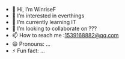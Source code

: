 - 👋 Hi, I’m WinriseF
- 👀 I’m interested in everthings
- 🌱 I’m currently learning IT
- 💞️ I’m looking to collaborate on ???
- 📫 How to reach me :1539168882@qq.com
- 😄 Pronouns: ...
- ⚡ Fun fact: ...

<!---
WinriseF/WinriseF is a ✨ special ✨ repository because its `README.md` (this file) appears on your GitHub profile.
You can click the Preview link to take a look at your changes.
--->
